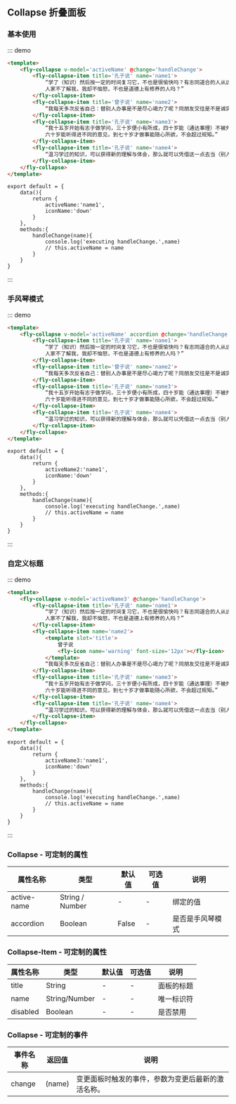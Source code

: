 <script>
    module.exports = {
        data(){
            return {
                activeName:'name1',
                activeName2:'name1',
                activeName3:'name1',
                iconName:'down'
            }
        },
        methods:{
            handleChange(name){
                console.log('executing handleChange.',name)
                // this.activeName = name
            }
        }
    }
</script>

## Collapse 折叠面板

### 基本使用

::: demo
```html
<template>
    <fly-collapse v-model='activeName' @change='handleChange'>
        <fly-collapse-item title='孔子说' name='name1'>
            “学了（知识）然后按一定的时间复习它，不也是很愉快吗？有志同道合的人从远方来，不也是很快乐吗？
            人家不了解我，我却不恼怒，不也是道德上有修养的人吗？”
        </fly-collapse-item>
        <fly-collapse-item title='曾子说' name='name2'> 
            “我每天多次反省自己：替别人办事是不是尽心竭力了呢？同朋友交往是不是诚实可信了呢？老师传授的知识是不是复习了呢？”
        </fly-collapse-item>
        <fly-collapse-item title='孔子说' name='name3'> 
            “我十五岁开始有志于做学问，三十岁便小有所成，四十岁能（通达事理）不被外物所迷惑，五十岁能知道上天的意旨，
            六十岁能听得进不同的意见，到七十岁才做事能随心所欲，不会超过规矩。”
        </fly-collapse-item>
        <fly-collapse-item title='孔子说' name='name4'> 
            “温习学过的知识，可以获得新的理解与体会，那么就可以凭借这一点去当（别人的）老师了。”
        </fly-collapse-item>
    </fly-collapse>
</template>
```
```JS
export default = {
    data(){
        return {
            activeName:'name1',
            iconName:'down'
        }
    },
    methods:{
        handleChange(name){
            console.log('executing handleChange.',name)
            // this.activeName = name
        }
    }
}
```
:::

### 手风琴模式

::: demo
```html
<template>
    <fly-collapse v-model='activeName' accordion @change='handleChange'>
        <fly-collapse-item title='孔子说' name='name1'>
            “学了（知识）然后按一定的时间复习它，不也是很愉快吗？有志同道合的人从远方来，不也是很快乐吗？
            人家不了解我，我却不恼怒，不也是道德上有修养的人吗？”
        </fly-collapse-item>
        <fly-collapse-item title='曾子说' name='name2'> 
            “我每天多次反省自己：替别人办事是不是尽心竭力了呢？同朋友交往是不是诚实可信了呢？老师传授的知识是不是复习了呢？”
        </fly-collapse-item>
        <fly-collapse-item title='孔子说' name='name3'> 
            “我十五岁开始有志于做学问，三十岁便小有所成，四十岁能（通达事理）不被外物所迷惑，五十岁能知道上天的意旨，
            六十岁能听得进不同的意见，到七十岁才做事能随心所欲，不会超过规矩。”
        </fly-collapse-item>
        <fly-collapse-item title='孔子说' name='name4'> 
            “温习学过的知识，可以获得新的理解与体会，那么就可以凭借这一点去当（别人的）老师了。”
        </fly-collapse-item>
    </fly-collapse>
</template>
```
```JS
export default = {
    data(){
        return {
            activeName2:'name1',
            iconName:'down'
        }
    },
    methods:{
        handleChange(name){
            console.log('executing handleChange.',name)
            // this.activeName = name
        }
    }
}
```
:::

### 自定义标题
::: demo
```html
<template>
    <fly-collapse v-model='activeName3' @change='handleChange'>
        <fly-collapse-item title='孔子说' name='name1'>
            “学了（知识）然后按一定的时间复习它，不也是很愉快吗？有志同道合的人从远方来，不也是很快乐吗？
            人家不了解我，我却不恼怒，不也是道德上有修养的人吗？”
        </fly-collapse-item>
        <fly-collapse-item name='name2'> 
            <template slot='title'>
                曾子说
                <fly-icon name='warning' font-size='12px'></fly-icon>
            </template>
            “我每天多次反省自己：替别人办事是不是尽心竭力了呢？同朋友交往是不是诚实可信了呢？老师传授的知识是不是复习了呢？”
        </fly-collapse-item>
        <fly-collapse-item title='孔子说' name='name3'> 
            “我十五岁开始有志于做学问，三十岁便小有所成，四十岁能（通达事理）不被外物所迷惑，五十岁能知道上天的意旨，
            六十岁能听得进不同的意见，到七十岁才做事能随心所欲，不会超过规矩。”
        </fly-collapse-item>
        <fly-collapse-item title='孔子说' name='name4'> 
            “温习学过的知识，可以获得新的理解与体会，那么就可以凭借这一点去当（别人的）老师了。”
        </fly-collapse-item>
    </fly-collapse>
</template>
```
```JS
export default = {
    data(){
        return {
            activeName3:'name1',
            iconName:'down'
        }
    },
    methods:{
        handleChange(name){
            console.log('executing handleChange.',name)
            // this.activeName = name
        }
    }
}
```
:::

### Collapse - 可定制的属性

| 属性名称        | 类型            | 默认值 | 可选值       | 说明                  |
| --------------- | --------------- | ------ | ------------ | --------------------- |
| active-name | String / Number  | -      | -            | 绑定的值      |
| accordion | Boolean  | False      | -            | 是否是手风琴模式      |

### Collapse-Item - 可定制的属性

| 属性名称        | 类型            | 默认值 | 可选值       | 说明                  |
| --------------- | --------------- | ------ | ------------ | --------------------- |
| title | String | -      | -            | 面板的标题      |
| name | String/Number | -      | -            | 唯一标识符      |
| disabled | Boolean | -      | -            | 是否禁用      |

### Collapse - 可定制的事件

| 事件名称  | 返回值                   | 说明                                        |
| --------- | ------------------------ | ------------------------------------------- |
| change   | (name)           | 变更面板时触发的事件，参数为变更后最新的激活名称。                     |